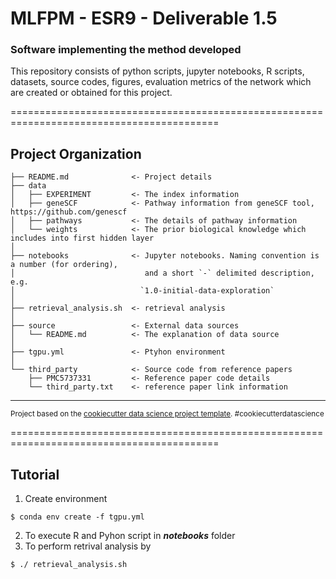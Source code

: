 # MLFPM - ESR9 - Deliverable 1.5
### Software implementing the method developed

This repository consists of python scripts, jupyter notebooks, R scripts, datasets, source codes, figures, evaluation metrics of the network which are created or obtained for this project.

==========================================================================================

Project Organization
------------------------

    ├── README.md              <- Project details
    ├── data
    │   ├── EXPERIMENT         <- The index information
    │   ├── geneSCF            <- Pathway information from geneSCF tool, https://github.com/genescf
    │   ├── pathways           <- The details of pathway information
    │   └── weights            <- The prior biological knowledge which includes into first hidden layer
    │
    ├── notebooks              <- Jupyter notebooks. Naming convention is a number (for ordering),
    │                             and a short `-` delimited description, e.g.
    │                            `1.0-initial-data-exploration`
    │
    ├── retrieval_analysis.sh  <- retrieval analysis
    │
    ├── source                 <- External data sources
    │   └── README.md          <- The explanation of data source
    │
    ├── tgpu.yml               <- Ptyhon environment
    │
    └── third_party            <- Source code from reference papers
        ├── PMC5737331         <- Reference paper code details
        └── third_party.txt    <- reference paper link information
------------------------
<p><small>Project based on the <a target="_blank" href="https://drivendata.github.io/cookiecutter-data-science/">cookiecutter data science project template</a>. #cookiecutterdatascience</small></p>
==========================================================================================

Tutorial
------------------------

1. Create environment

```
$ conda env create -f tgpu.yml
```

2. To execute R and Pyhon script in **_notebooks_** folder
3. To perform retrival analysis by
```
$ ./ retrieval_analysis.sh
```
